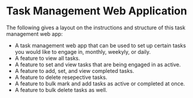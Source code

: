 # Task Management Web Application

The following gives a layout on the instructions and structure of this task management web app:

- A task management web app that can be used to set up certain tasks you would like to engage in, monthly, weekyly, or daily.
- A feature to view all tasks.
- A feature to set and view tasks that are being engaged in as active.
- A feature to add, set, and view completed tasks.
- A feature to delete resepective tasks.
- A feature to bulk mark and add tasks as active or completed at once.
- A feature to bulk delete tasks as well.
